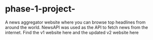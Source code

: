 # phase-1-project-
A news aggregator website where you can browse top headlines from around the world. NewsAPI was used as the API to fetch news from the internet. Find the v1 website here and the updated v2 website here